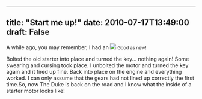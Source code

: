 
---
title: "Start me up!"
date: 2010-07-17T13:49:00
draft: False
---

A while ago, you may remember, I had an [<img src="http://4.bp.blogspot.com/_62oTnOHwOSo/TEG1Ek2aGWI/AAAAAAAACLs/SnFe-_dyazg/s320/IMG_0033.JPG"/>](http://4.bp.blogspot.com/_62oTnOHwOSo/TEG1Ek2aGWI/AAAAAAAACLs/SnFe-_dyazg/s1600/IMG_0033.JPG)<span style="font-size:85%;"> Good as new!</span>

Bolted the old starter into place and turned the key... nothing again! Some swearing and cursing took place. I unbolted the motor and turned the key again and it fired up fine. Back into place on the engine and everything worked. I can only assume that the gears had not lined up correctly the first time.So, now The Duke is back on the road and I know what the inside of a starter motor looks like! 
